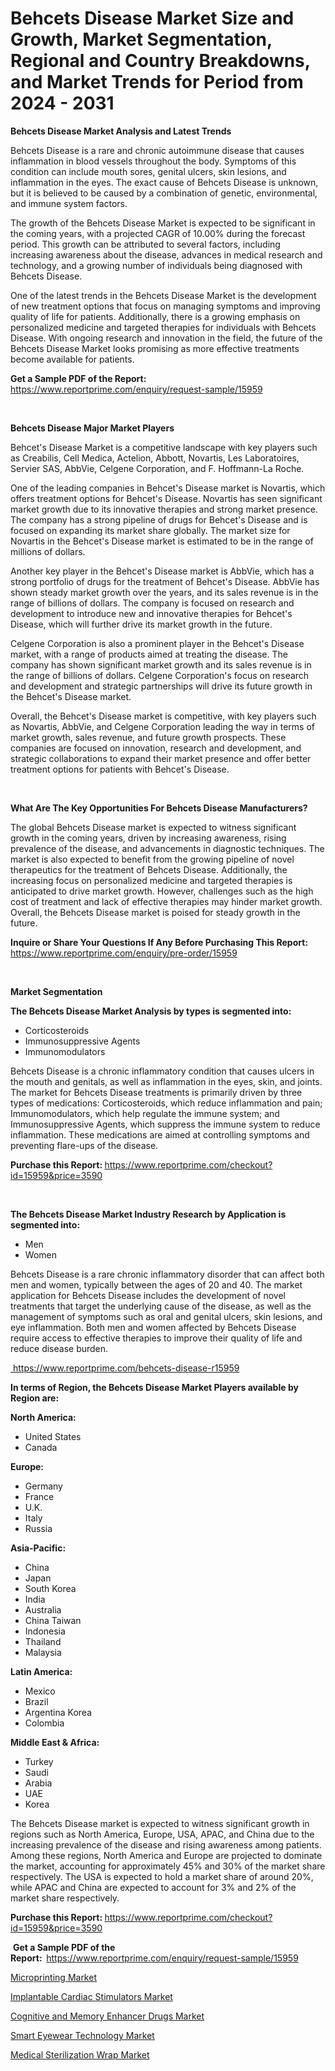 <p><h1>Behcets Disease Market Size and Growth, Market Segmentation, Regional and Country Breakdowns, and Market Trends for Period from 2024 -  2031</h1></p><p><strong>Behcets Disease Market Analysis and Latest Trends</strong></p>
<p><p>Behcets Disease is a rare and chronic autoimmune disease that causes inflammation in blood vessels throughout the body. Symptoms of this condition can include mouth sores, genital ulcers, skin lesions, and inflammation in the eyes. The exact cause of Behcets Disease is unknown, but it is believed to be caused by a combination of genetic, environmental, and immune system factors.</p><p>The growth of the Behcets Disease Market is expected to be significant in the coming years, with a projected CAGR of 10.00% during the forecast period. This growth can be attributed to several factors, including increasing awareness about the disease, advances in medical research and technology, and a growing number of individuals being diagnosed with Behcets Disease.</p><p>One of the latest trends in the Behcets Disease Market is the development of new treatment options that focus on managing symptoms and improving quality of life for patients. Additionally, there is a growing emphasis on personalized medicine and targeted therapies for individuals with Behcets Disease. With ongoing research and innovation in the field, the future of the Behcets Disease Market looks promising as more effective treatments become available for patients.</p></p>
<p><strong>Get a Sample PDF of the Report:&nbsp;</strong> <a href="https://www.reportprime.com/enquiry/request-sample/15959">https://www.reportprime.com/enquiry/request-sample/15959</a></p>
<p>&nbsp;</p>
<p><strong>Behcets Disease Major Market Players</strong></p>
<p><p>Behcet's Disease Market is a competitive landscape with key players such as Creabilis, Cell Medica, Actelion, Abbott, Novartis, Les Laboratoires, Servier SAS, AbbVie, Celgene Corporation, and F. Hoffmann-La Roche. </p><p>One of the leading companies in Behcet's Disease market is Novartis, which offers treatment options for Behcet's Disease. Novartis has seen significant market growth due to its innovative therapies and strong market presence. The company has a strong pipeline of drugs for Behcet's Disease and is focused on expanding its market share globally. The market size for Novartis in the Behcet's Disease market is estimated to be in the range of millions of dollars.</p><p>Another key player in the Behcet's Disease market is AbbVie, which has a strong portfolio of drugs for the treatment of Behcet's Disease. AbbVie has shown steady market growth over the years, and its sales revenue is in the range of billions of dollars. The company is focused on research and development to introduce new and innovative therapies for Behcet's Disease, which will further drive its market growth in the future.</p><p>Celgene Corporation is also a prominent player in the Behcet's Disease market, with a range of products aimed at treating the disease. The company has shown significant market growth and its sales revenue is in the range of billions of dollars. Celgene Corporation's focus on research and development and strategic partnerships will drive its future growth in the Behcet's Disease market.</p><p>Overall, the Behcet's Disease market is competitive, with key players such as Novartis, AbbVie, and Celgene Corporation leading the way in terms of market growth, sales revenue, and future growth prospects. These companies are focused on innovation, research and development, and strategic collaborations to expand their market presence and offer better treatment options for patients with Behcet's Disease.</p></p>
<p>&nbsp;</p>
<p><strong>What Are The Key Opportunities For Behcets Disease Manufacturers?</strong></p>
<p><p>The global Behcets Disease market is expected to witness significant growth in the coming years, driven by increasing awareness, rising prevalence of the disease, and advancements in diagnostic techniques. The market is also expected to benefit from the growing pipeline of novel therapeutics for the treatment of Behcets Disease. Additionally, the increasing focus on personalized medicine and targeted therapies is anticipated to drive market growth. However, challenges such as the high cost of treatment and lack of effective therapies may hinder market growth. Overall, the Behcets Disease market is poised for steady growth in the future.</p></p>
<p><strong>Inquire or Share Your Questions If Any Before Purchasing This Report:</strong> <a href="https://www.reportprime.com/enquiry/pre-order/15959">https://www.reportprime.com/enquiry/pre-order/15959</a></p>
<p>&nbsp;</p>
<p><strong>Market Segmentation</strong></p>
<p><strong>The Behcets Disease Market Analysis by types is segmented into:</strong></p>
<p><ul><li>Corticosteroids</li><li>Immunosuppressive Agents</li><li>Immunomodulators</li></ul></p>
<p><p>Behcets Disease is a chronic inflammatory condition that causes ulcers in the mouth and genitals, as well as inflammation in the eyes, skin, and joints. The market for Behcets Disease treatments is primarily driven by three types of medications: Corticosteroids, which reduce inflammation and pain; Immunomodulators, which help regulate the immune system; and Immunosuppressive Agents, which suppress the immune system to reduce inflammation. These medications are aimed at controlling symptoms and preventing flare-ups of the disease.</p></p>
<p><strong>Purchase this Report:&nbsp;</strong><a href="https://www.reportprime.com/checkout?id=15959&price=3590">https://www.reportprime.com/checkout?id=15959&price=3590</a></p>
<p>&nbsp;</p>
<p><strong>The Behcets Disease Market Industry Research by Application is segmented into:</strong></p>
<p><ul><li>Men</li><li>Women</li></ul></p>
<p><p>Behcets Disease is a rare chronic inflammatory disorder that can affect both men and women, typically between the ages of 20 and 40. The market application for Behcets Disease includes the development of novel treatments that target the underlying cause of the disease, as well as the management of symptoms such as oral and genital ulcers, skin lesions, and eye inflammation. Both men and women affected by Behcets Disease require access to effective therapies to improve their quality of life and reduce disease burden.</p></p>
<p><a href="https://www.reportprime.com/behcets-disease-r15959">&nbsp;https://www.reportprime.com/behcets-disease-r15959</a></p>
<p><strong>In terms of Region, the Behcets Disease Market Players available by Region are:</strong></p>
<p>
    <p> <strong> North America: </strong>
        <ul>
            <li>United States</li>
            <li>Canada</li>
        </ul>
        </p> 
    <p> <strong> Europe: </strong>
        <ul>
            <li>Germany</li>
            <li>France</li>
            <li>U.K.</li>
            <li>Italy</li>
            <li>Russia</li>
        </ul>
        </p> 
    <p> <strong> Asia-Pacific: </strong>
        <ul>
            <li>China</li>
            <li>Japan</li>
            <li>South Korea</li>
            <li>India</li>
            <li>Australia</li>
            <li>China Taiwan</li>
            <li>Indonesia</li>
            <li>Thailand</li>
            <li>Malaysia</li>
        </ul>
        </p> 
    <p> <strong> Latin America: </strong>
        <ul>
            <li>Mexico</li>
            <li>Brazil</li>
            <li>Argentina Korea</li>
            <li>Colombia</li>
        </ul>
        </p> 
    <p> <strong> Middle East & Africa: </strong>
        <ul>
            <li>Turkey</li>
            <li>Saudi</li>
            <li>Arabia</li>
            <li>UAE</li>
            <li>Korea</li>
        </ul>
    </p>
    </p>
<p><p>The Behcets Disease market is expected to witness significant growth in regions such as North America, Europe, USA, APAC, and China due to the increasing prevalence of the disease and rising awareness among patients. Among these regions, North America and Europe are projected to dominate the market, accounting for approximately 45% and 30% of the market share respectively. The USA is expected to hold a market share of around 20%, while APAC and China are expected to account for 3% and 2% of the market share respectively.</p></p>
<p><strong>Purchase this Report: </strong><a href="https://www.reportprime.com/checkout?id=15959&price=3590">https://www.reportprime.com/checkout?id=15959&price=3590</a></p>
<p>&nbsp;<strong>Get a Sample PDF of the Report:&nbsp;&nbsp;</strong><a href="https://www.reportprime.com/enquiry/request-sample/15959">https://www.reportprime.com/enquiry/request-sample/15959</a></p>
<p><strong></strong></p>
<p><p><a href="https://github.com/btwcqfvq34/Market-Research-Report-List-2/blob/main/microprinting-market.md">Microprinting Market</a></p><p><a href="https://medium.com/@ashlybednar/implantable-cardiac-stimulators-market-size-share-growth-and-market-analysis-by-type-by-2d7ef83c1f7f?postPublishedType=initial">Implantable Cardiac Stimulators Market</a></p><p><a href="https://github.com/nicoletavirag/Market-Research-Report-List-5/blob/main/cognitive-and-memory-enhancer-drugs-market.md">Cognitive and Memory Enhancer Drugs Market</a></p><p><a href="https://github.com/ochgvvcj16/Market-Research-Report-List-1/blob/main/smart-eyewear-technology-market.md">Smart Eyewear Technology Market</a></p><p><a href="https://medium.com/@eliasman59/global-medical-sterilization-wrap-market-size-and-market-trends-analysis-by-regional-outlook-f20150750662">Medical Sterilization Wrap Market</a></p></p>